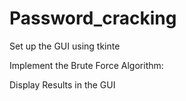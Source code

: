 # Password_cracking



Set up the GUI using tkinte

Implement the Brute Force Algorithm:

Display Results in the GUI
